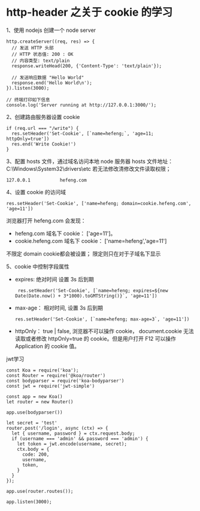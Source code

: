 # http-header 之关于 cookie 的学习

1、使用 nodejs 创建一个 node server
```
http.createServer((req, res) => {
  // 发送 HTTP 头部 
  // HTTP 状态值: 200 : OK
  // 内容类型: text/plain
  response.writeHead(200, {'Content-Type': 'text/plain'});

  // 发送响应数据 "Hello World"
  response.end('Hello World\n');
}).listen(3000);

// 终端打印如下信息
console.log('Server running at http://127.0.0.1:3000/');
```

2、创建路由服务器设置 cookie

```
if (req.url === "/write") {
  res.setHeader('Set-Cookie', [`name=hefeng;`, 'age=11; httpOnly=true'])
  res.end('Write Cookie!')
}
```

3、配置 hosts 文件，通过域名访问本地 node 服务器
hosts 文件地址： C:\Windows\System32\drivers\etc 若无法修改清修改文件读取权限；

```
127.0.0.1           hefeng.com
```

4、设置 cookie 的访问域
```
res.setHeader('Set-Cookie', ['name=hefeng; domain=cookie.hefeng.com', 'age=11'])
```

浏览器打开 hefeng.com 会发现：
- hefeng.com 域名下 cookie： ['age=11']。 
- cookie.hefeng.com 域名下 cookie： ['name=hefeng','age=11']

不限定 domain cookie都会被设置；
限定则只在对于子域名下显示

5、cookie 中控制字段属性
- expires: 绝对时间
设置 3s 后到期
  ```
   res.setHeader('Set-Cookie', [`name=hefeng; expires=${new Date(Date.now() + 3*1000).toGMTString()}`, 'age=11'])
  ```
- max-age： 相对时间, 设置 3s 后到期
  ```
  res.setHeader('Set-Cookie', [`name=hefeng; max-age=3`, 'age=11'])
  ```
- httpOnly： true | false, 浏览器不可以操作 cookie， document.cookie 无法读取或者修改 httpOnly=true 的 cookie。但是用户打开 F12 可以操作 Application 的 cookie 值。

jwt学习
```
const Koa = require('koa');
const Router = require('@koa/router')
const bodyparser = require('koa-bodyparser')
const jwt = require('jwt-simple')

const app = new Koa()
let router = new Router()

app.use(bodyparser())

let secret = 'test'
router.post('/login', async (ctx) => {
  let { username, password } = ctx.request.body;
  if (username === 'admin' && password === 'admin') {
    let token = jwt.encode(username, secret);
    ctx.body = {
      code: 200,
      username,
      token,
    }
  }
});

app.use(router.routes());

app.listen(3000);
```